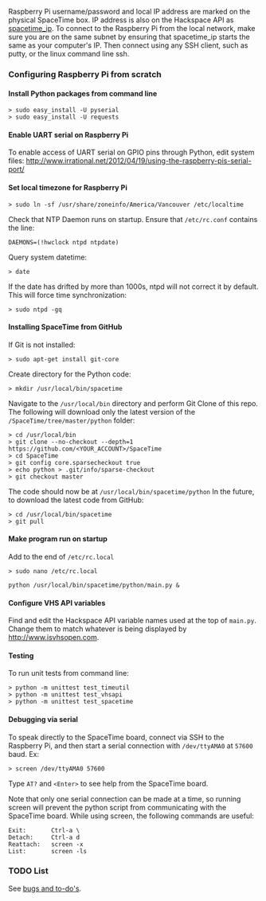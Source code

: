Raspberry Pi username/password and local IP address are marked on the physical SpaceTime box. IP address is also on the Hackspace API as [spacetime_ip](http://api.hackspace.ca/s/vhs/data/spacetime_ip.txt). To connect to the Raspberry Pi from the local network, make sure you are on the same subnet by ensuring that spacetime_ip starts the same as your computer's IP. Then connect using any SSH client, such as putty, or the linux command line ssh.

### Configuring Raspberry Pi from scratch

#### Install Python packages from command line

```Shell
> sudo easy_install -U pyserial
> sudo easy_install -U requests
```

#### Enable UART serial on Raspberry Pi
To enable access of UART serial on GPIO pins through Python, edit system files:
http://www.irrational.net/2012/04/19/using-the-raspberry-pis-serial-port/

#### Set local timezone for Raspberry Pi
```Shell
> sudo ln -sf /usr/share/zoneinfo/America/Vancouver /etc/localtime
```
Check that NTP Daemon runs on startup. Ensure that `/etc/rc.conf` contains the line:
```Shell
DAEMONS=(!hwclock ntpd ntpdate)
```
Query system datetime:
```Shell
> date
```
If the date has drifted by more than 1000s, ntpd will not correct it by default. This will force time synchronization:
```Shell
> sudo ntpd -gq
```

#### Installing SpaceTime from GitHub

If Git is not installed:
```Shell
> sudo apt-get install git-core
```
Create directory for the Python code:
```Shell
> mkdir /usr/local/bin/spacetime
```
Navigate to the `/usr/local/bin` directory and perform Git Clone of this repo. The following will download only the latest version of the `/SpaceTime/tree/master/python` folder:
```Shell
> cd /usr/local/bin
> git clone --no-checkout --depth=1 https://github.com/<YOUR_ACCOUNT>/SpaceTime
> cd SpaceTime
> git config core.sparsecheckout true
> echo python > .git/info/sparse-checkout
> git checkout master
```
The code should now be at `/usr/local/bin/spacetime/python`
In the future, to download the latest code from GitHub:
```Shell
> cd /usr/local/bin/spacetime
> git pull
```

#### Make program run on startup
Add to the end of `/etc/rc.local`
```Shell
> sudo nano /etc/rc.local

python /usr/local/bin/spacetime/python/main.py &
```

#### Configure VHS API variables
Find and edit the Hackspace API variable names used at the top of `main.py`. Change them to match whatever is being displayed by http://www.isvhsopen.com.

#### Testing
To run unit tests from command line:
```Shell
> python -m unittest test_timeutil
> python -m unittest test_vhsapi
> python -m unittest test_spacetime
```

#### Debugging via serial
To speak directly to the SpaceTime board, connect via SSH to the Raspberry Pi, and then start a serial connection with `/dev/ttyAMA0` at `57600` baud. Ex:
```Shell
> screen /dev/ttyAMA0 57600
```

Type `AT?` and `<Enter>` to see help from the SpaceTime board.

Note that only one serial connection can be made at a time, so running screen will prevent the python script from communicating with the SpaceTime board. While using screen, the following commands are useful:
```
Exit:		Ctrl-a \
Detach:		Ctrl-a d
Reattach:	screen -x
List:		screen -ls
```

### TODO List

See [bugs and to-do's](../TODO.md).
